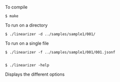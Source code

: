 To compile

    $ make

To run on a directory

    $ ./linearizer -d ../samples/sample1/001/

To run on a single file

    $ ./linearizer -f ../samples/sample1/001/001.jsonf


    $ ./linearizer -help

Displays the different options
